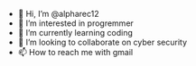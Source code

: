 - 👋 Hi, I’m @alpharec12
- 👀 I’m interested in progremmer
- 🌱 I’m currently learning coding 
- 💞️ I’m looking to collaborate on cyber security 
- 📫 How to reach me with gmail 

<!---
alpharec12/alpharec12 is a ✨ special ✨ repository because its `README.md` (this file) appears on your GitHub profile.
You can click the Preview link to take a look at your changes.
--->
